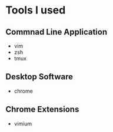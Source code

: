 
# Tools I used

## Commnad Line Application

+ vim
+ zsh
+ tmux

## Desktop Software

+ chrome


## Chrome Extensions

+ vimium
